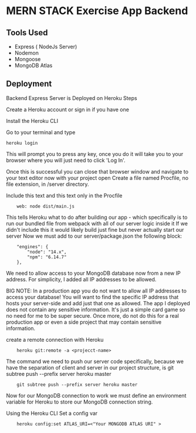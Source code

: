 # MERN STACK Exercise App Backend

## Tools Used
- Express ( NodeJs Server)
- Nodemon
- Mongoose
- MongoDB Atlas

## Deployment
Backend Express Server is Deployed on Heroku
Steps

Create a Heroku account or sign in if you have one

Install the Heroku CLI


Go to your terminal and type

    heroku login

This will prompt you to press any key, once you do it will take you to your browser where you will just need to click 'Log In'.

Once this is successful you can close that browser window and navigate to your text editor now with your project open
Create a file named Procfile, no file extension, in /server directory.

Include this text and this text only in the Procfile

        web: node dist/main.js

This tells Heroku what to do after building our app - which specifically is to run our bundled file from webpack with all of our server logic inside it
If we didn't include this it would likely build just fine but never actually start our server
Now we must add to our server/package.json the following block:


        "engines": {
            "node": "14.x",
            "npm": "6.14.7"
        },

We need to allow access to your MongoDB database now from a new IP address. For simplicity, I added all IP addresses to be allowed.

BIG NOTE: In a production app you do not want to allow all IP addresses to access your database! You will want to find the specific IP address that hosts your server-side and add just that one as allowed.
The app I deployed does not contain any sensitive information. It's just a simple card game so no need for me to be super secure. Once more, do not do this for a real production app or even a side project that may contain sensitive information.

create a remote connection with Heroku 

        heroku git:remote -a <projecct-name>

The command we need to push our server code specifically, because we have the separation of client and server in our project structure, is git subtree push --prefix server heroku master

        git subtree push --prefix server heroku master

Now for our MongoDB connection to work we must define an environment variable for Heroku to store our MongoDB connection string.       

Using the Heroku CLI
Set a config var

        heroku config:set ATLAS_URI=<"Your MONGODB ATLAS URI" >
    